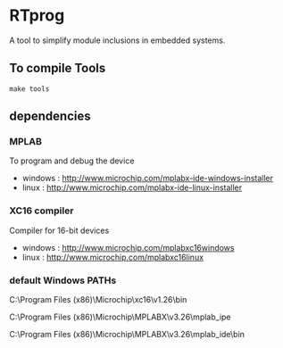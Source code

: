 # RTprog
A tool to simplify module inclusions in embedded systems.

## To compile Tools
	make tools

## dependencies
### MPLAB
To program and debug the device
* windows : http://www.microchip.com/mplabx-ide-windows-installer
* linux : http://www.microchip.com/mplabx-ide-linux-installer

### XC16 compiler
Compiler for 16-bit devices
* windows : http://www.microchip.com/mplabxc16windows
* linux : http://www.microchip.com/mplabxc16linux

### default Windows PATHs
C:\Program Files (x86)\Microchip\xc16\v1.26\bin

C:\Program Files (x86)\Microchip\MPLABX\v3.26\mplab_ipe

C:\Program Files (x86)\Microchip\MPLABX\v3.26\mplab_ide\bin
